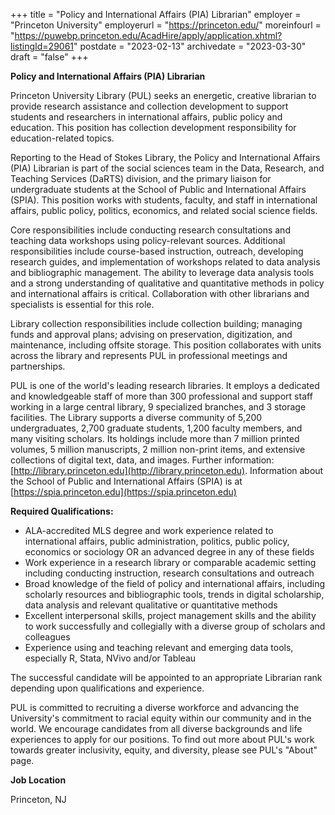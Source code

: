 +++
title = "Policy and International Affairs (PIA) Librarian"
employer = "Princeton University"
employerurl = "https://princeton.edu/"
moreinfourl = "https://puwebp.princeton.edu/AcadHire/apply/application.xhtml?listingId=29061"
postdate = "2023-02-13"
archivedate = "2023-03-30"
draft = "false"
+++

**Policy and International Affairs (PIA) Librarian**

Princeton University Library (PUL) seeks an energetic, creative librarian to provide research assistance and collection development to support students and researchers in international affairs, public policy and education. This position has collection development responsibility for education-related topics. 
 
Reporting to the Head of Stokes Library, the Policy and International Affairs (PIA) Librarian is part of the social sciences team in the Data, Research, and Teaching Services (DaRTS) division, and the primary liaison for undergraduate students at the School of Public and International Affairs (SPIA). This position works with students, faculty, and staff in international affairs, public policy, politics, economics, and related social science fields.
 
Core responsibilities include conducting research consultations and teaching data workshops using policy-relevant sources. Additional responsibilities include course-based instruction, outreach, developing research guides, and implementation of workshops related to data analysis and bibliographic management. The ability to leverage data analysis tools and a strong understanding of qualitative and quantitative methods in policy and international affairs is critical. Collaboration with other librarians and specialists is essential for this role. 
 
Library collection responsibilities include collection building; managing funds and approval plans; advising on preservation, digitization, and maintenance, including offsite storage. This position collaborates with units across the library and represents PUL in professional meetings and partnerships.

PUL is one of the world's leading research libraries. It employs a dedicated and knowledgeable staff of more than 300 professional and support staff working in a large central library, 9 specialized branches, and 3 storage facilities. The Library supports a diverse community of 5,200 undergraduates, 2,700 graduate students, 1,200 faculty members, and many visiting scholars. Its holdings include more than 7 million printed volumes, 5 million manuscripts, 2 million non-print items, and extensive collections of digital text, data, and images. Further information: [http://library.princeton.edu](http://library.princeton.edu).  Information about the School of Public and International Affairs (SPIA) is at [https://spia.princeton.edu](https://spia.princeton.edu)
 
**Required Qualifications:**

- ALA-accredited MLS degree and work experience related to international affairs, public administration, politics, public policy, economics or sociology OR an advanced degree in any of these fields
- Work experience in a research library or comparable academic setting including conducting instruction, research consultations and outreach
- Broad knowledge of the field of policy and international affairs, including scholarly resources and bibliographic tools, trends in digital scholarship, data analysis and relevant qualitative or quantitative methods
- Excellent interpersonal skills, project management skills and the ability to work successfully and collegially with a diverse group of scholars and colleagues
- Experience using and teaching relevant and emerging data tools, especially R, Stata, NVivo and/or Tableau 
 
The successful candidate will be appointed to an appropriate Librarian rank depending upon qualifications and experience. 

PUL is committed to recruiting a diverse workforce and advancing the University's commitment to racial equity within our community and in the world. We encourage candidates from all diverse backgrounds and life experiences to apply for our positions. To find out more about PUL's work towards greater inclusivity, equity, and diversity, please see PUL's "About" page.

**Job Location**

Princeton, NJ
